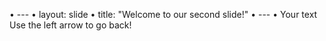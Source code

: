 •	---
•	layout: slide
•	title: "Welcome to our second slide!"
•	---
•	Your text
Use the left arrow to go back!
